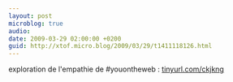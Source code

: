 ```yaml
---
layout: post
microblog: true
audio: 
date: 2009-03-29 02:00:00 +0200
guid: http://xtof.micro.blog/2009/03/29/t1411118126.html
---
```

exploration de l'empathie de #youontheweb : [tinyurl.com/ckjkng](http://tinyurl.com/ckjkng)
